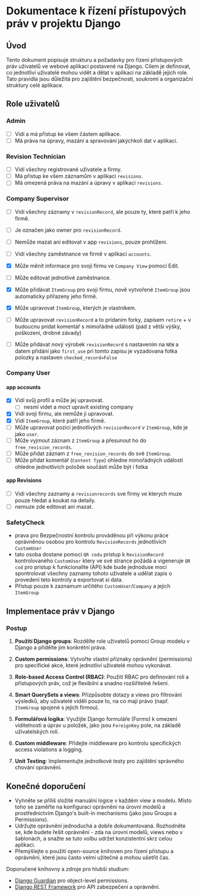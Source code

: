 # Dokumentace k řízení přístupových práv v projektu Django

## Úvod
Tento dokument popisuje strukturu a požadavky pro řízení přístupových práv uživatelů ve webové aplikaci postavené na Django. Cílem je definovat, co jednotliví uživatelé mohou vidět a dělat v aplikaci na základě jejich role. Tato pravidla jsou důležitá pro zajištění bezpečnosti, soukromí a organizační struktury celé aplikace.

## Role uživatelů

### Admin
- [ ] Vidí a má přístup ke všem částem aplikace.
- [ ] Má práva na úpravy, mazání a spravování jakýchkoli dat v aplikaci.

### Revision Technician
- [ ] Vidí všechny registrované uživatele a firmy.
- [ ] Má přístup ke všem záznamům v aplikaci `revisions`.
- [ ] Má omezená práva na mazání a úpravy v aplikaci `revisions`.

### Company Supervisor
- [ ] Vidí všechny záznamy v `revisionRecord`, ale pouze ty, které patří k jeho firmě.
- [ ] Je označen jako owner pro `revisionRecord`.
- [ ] Nemůže mazat ani editovat v app `revisions`, pouze prohlížení.
- [ ] Vidí všechny zaměstnance ve firmě v aplikaci `accounts`.
- [x] Může měnit informace pro svoji firmu ve `Company View` pomocí Edit.
- [ ] Může editovat jednotlivé zaměstnance.
- [x] Může přidávat `ItemGroup` pro svoji firmu, nově vytvořené `ItemGroup` jsou automaticky přiřazeny jeho firmě.
- [x] Může upravovat `ItemGroup`, kterých je vlastníkem.
- [ ] Může upravovat `revisionRecord` a to pridanim forky, zapisem `retire` + v budoucnu pridat komentář s 
      mimořádné události (pád z větší výšky, poškození, drobné závady)
- [ ] Může přidávat nový výrobek `revisionRecord` s nastavením na `NEW` a datem přidání jako `first_use` pri tomto 
      zapisu je vyzadovana fotka polozky a nastaven `checked_record=False`


### Company User
#### app accounts
- [x] Vidí svůj profil a může jej upravovat. 
  - [ ] nesmi videt a moct upravit existing company
- [x] Vidí svoji firmu, ale nemůže ji upravovat.
- [x] Vidí `ItemGroup`, které patří jeho firmě.
- [ ] Může upravovat pozici jednotlivých `revisionRecord` v `ItemGroup`, kde je jako `user`.
- [ ] Může vyjmout záznam z `ItemGroup` a přesunout ho do `free_revision_records`.
- [ ] Může přidat záznam z `free_revision_records` do své `ItemGroup`.
- [ ] Může přidat komentář (`Content Type`) ohledne mimořádných událostí ohledne jednotlivich položek součástí může být i fotka
#### app Revisions
- [ ] Vidi všechny zaznamy a `revisionrecords` sve firmy ve kterych muze pouze hledat a koukat na detaily.
- [ ] nemuze zde editovat ani mazat. 

### SafetyCheck
- prava pro Bezpečnostní kontrolu prováděnou při výkonu práce oprávněnou osobou pro kontrolu `RevisionRecords` jednotlivich `CustomUser`
- tato osoba dostane pomoci `QR codu` pristup k `RevisionRecord` kontrolovaného `CustomUser` ktery ve své strance požádá a vigeneruje `QR cod` pro pristup k funkcionalite (API)
kde bude jednoduse moci spontrolovat všechny zaznamy tohoto uživatele a udělat zapis o provedení teto kontroly a exportovat si data. 
- Přístup pouze k zaznamum určitého `CustomUser`/`Company` a jejich `ItemGroup`

## Implementace práv v Django

### Postup
1. **Použití Django groups**: Rozdělte role uživatelů pomocí Group modelu v Django a přidělte jim konkrétní práva.
   
2. **Custom permissions**: Vytvořte vlastní příznaky oprávnění (permissions) pro specifické akce, které jednotliví uživatelé mohou vykonávat.

3. **Role-based Access Control (RBAC)**: Použití RBAC pro definování rolí a přístupových práv, což je flexibilní a snadno rozšiřitelné řešení.

4. **Smart QuerySets a views**: Přizpůsobte dotazy a views pro filtrování výsledků, aby uživatelé viděli pouze to, na co mají právo (např. `ItemGroup` spojené s jejich firmou).

5. **Formulářová logika**: Využijte Django formuláře (Forms) k omezení viditelnosti a úprav u položek, jako jsou `ForeignKey` pole, na základě uživatelských rolí.

6. **Custom middleware**: Přidejte middleware pro kontrolu specifických access violations a logging.

7. **Unit Testing**: Implementujte jednotkové testy pro zajištění správného chování oprávnění.

## Konečné doporučení
- Vyhněte se příliš složité manuální logice v každém view a modelu. Místo toho se zaměřte na konfiguraci oprávnění na úrovni modelů a prostřednictvím Django's built-in mechanisms (jako jsou Groups a Permissions).
- Udržujte oprávnění jednoduchá a dobře dokumentovaná. Rozhodněte se, kde budete řešit oprávnění - zda na úrovni modelů, views nebo v šablonách, a snažte se tuto volbu udržet konzistentní skrz celou aplikaci.
- Přemýšlejte o použití open-source knihoven pro řízení přístupu a oprávnění, které jsou často velmi užitečné a mohou ušetřit čas.

Doporučené knihovny a zdroje pro hlubší studium:
- [Django Guardian](https://django-guardian.readthedocs.io/en/stable/) pro object-level permissions.
- [Django REST Framework](https://www.django-rest-framework.org/) pro API zabezpečení a oprávnění.